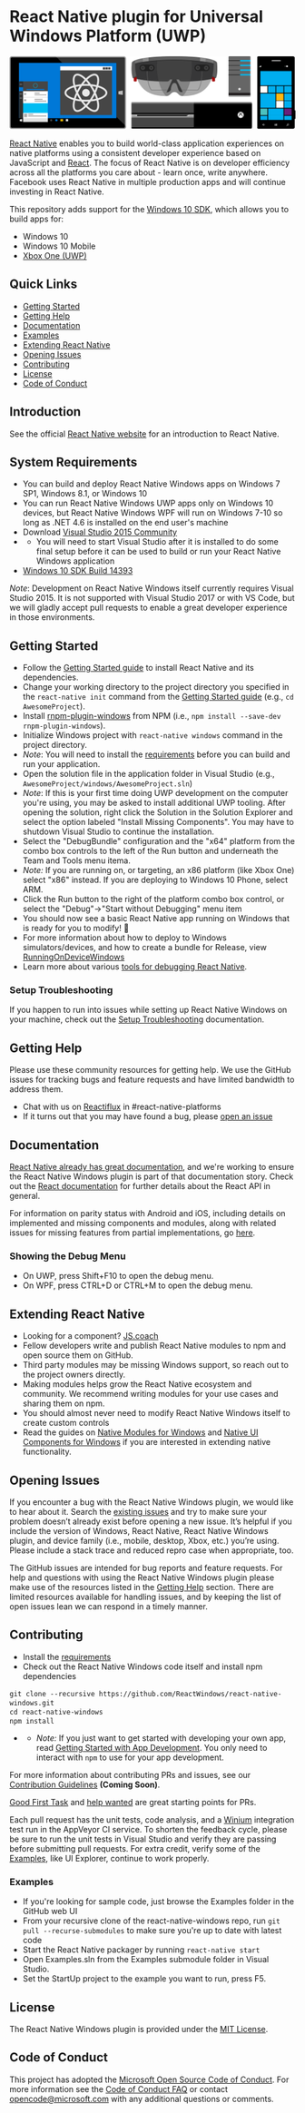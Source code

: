 # React Native plugin for Universal Windows Platform (UWP)

![Hero Image with Logo](./.github/hero.png)

[React Native](http://facebook.github.io/react-native) enables you to build world-class application experiences on native platforms using a consistent developer experience based on JavaScript and [React](http://facebook.github.io/react). The focus of React Native is on developer efficiency across all the platforms you care about - learn once, write anywhere. Facebook uses React Native in multiple production apps and will continue investing in React Native.

This repository adds support for the [Windows 10 SDK](https://developer.microsoft.com/en-us/windows/downloads), which allows you to build apps for:
* Windows 10
* Windows 10 Mobile
* [Xbox One (UWP)](https://msdn.microsoft.com/en-us/windows/uwp/xbox-apps/index)

## Quick Links

- [Getting Started](#getting-started)
- [Getting Help](#getting-help)
- [Documentation](#documentation)
- [Examples](#examples)
- [Extending React Native](#extending-react-native)
- [Opening Issues](#opening-issues)
- [Contributing](#contributing)
- [License](#license)
- [Code of Conduct](#code-of-conduct)

## Introduction

See the official [React Native website](https://facebook.github.io/react-native/) for an introduction to React Native.

## System Requirements

- You can build and deploy React Native Windows apps on Windows 7 SP1, Windows 8.1, or Windows 10 
- You can run React Native Windows UWP apps only on Windows 10 devices, but React Native Windows WPF will run on Windows 7-10 so long as .NET 4.6 is installed on the end user's machine
- Download [Visual Studio 2015 Community](https://www.visualstudio.com/vs/older-downloads/)
- - You will need to start Visual Studio after it is installed to do some final setup before it can be used to build or run your React Native Windows application
- [Windows 10 SDK Build 14393](https://developer.microsoft.com/en-us/windows/downloads/sdk-archive)

*Note*: Development on React Native Windows itself currently requires Visual Studio 2015. It is not supported with Visual Studio 2017 or with VS Code, but we will gladly accept pull requests to enable a great developer experience in those  environments.

## Getting Started

- Follow the [Getting Started guide](http://facebook.github.io/react-native/docs/getting-started.html) to install React Native and its dependencies.
- Change your working directory to the project directory you specified in the `react-native init` command from the [Getting Started guide](http://facebook.github.io/react-native/docs/getting-started.html) (e.g., `cd AwesomeProject`).
- Install [rnpm-plugin-windows](https://www.npmjs.com/package/rnpm-plugin-windows) from NPM (i.e., `npm install --save-dev rnpm-plugin-windows`).
- Initialize Windows project with `react-native windows` command in the project directory.
- *Note*: You will need to install the [requirements](#system-requirements) before you can build and run your application.
- Open the solution file in the application folder in Visual Studio (e.g., `AwesomeProject/windows/AwesomeProject.sln`) 
- *Note*: If this is your first time doing UWP development on the computer you're using, you may be asked to install additional UWP tooling. After opening the solution, right click the Solution in the Solution Explorer and select the option labeled "Install Missing Components". You may have to shutdown Visual Studio to continue the installation.
- Select the "DebugBundle" configuration and the "x64" platform from the combo box controls to the left of the Run button and underneath the Team and Tools menu itema. 
- *Note:* If you are running on, or targeting, an x86 platform (like Xbox One) select "x86" instead. If you are deploying to Windows 10 Phone, select ARM.
- Click the Run button to the right of the platform combo box control, or select the "Debug"->"Start without Debugging" menu item
- You should now see a basic React Native app running on Windows that is ready for you to modify! :tada:
- For more information about how to deploy to Windows simulators/devices, and how to create a bundle for Release, view [RunningOnDeviceWindows](docs/RunningOnDeviceWindows.md)
- Learn more about various [tools for debugging React Native](http://facebook.github.io/react-native/docs/debugging.html).

### Setup Troubleshooting

If you happen to run into issues while setting up React Native Windows on your machine, check out the [Setup Troubleshooting](docs/SetupTroubleshooting.md) documentation.

## Getting Help

Please use these community resources for getting help. We use the GitHub issues for tracking bugs and feature requests and have limited bandwidth to address them.

- Chat with us on [Reactiflux](https://discord.gg/0ZcbPKXt5bWJVmUY) in #react-native-platforms
- If it turns out that you may have found a bug, please [open an issue](#opening-issues)

## Documentation

[React Native already has great documentation](http://facebook.github.io/react-native/docs), and we're working to ensure the React Native Windows plugin is part of that documentation story. Check out the [React documentation](http://facebook.github.io/react/) for further details about the React API in general.

For information on parity status with Android and iOS, including details on implemented and missing components and modules, along with related issues for missing features from partial implementations, go [here](docs/CoreParityStatus.md).

### Showing the Debug Menu

- On UWP, press Shift+F10 to open the debug menu.
- On WPF, press CTRL+D or CTRL+M to open the debug menu.

## Extending React Native

- Looking for a component? [JS.coach](https://js.coach/react-native)
- Fellow developers write and publish React Native modules to npm and open source them on GitHub.
- Third party modules may be missing Windows support, so reach out to the project owners directly.
- Making modules helps grow the React Native ecosystem and community. We recommend writing modules for your use cases and sharing them on npm.
- You should almost never need to modify React Native Windows itself to create custom controls
- Read the guides on [Native Modules for Windows](docs/NativeModulesWindows.md) and [Native UI Components for Windows](docs/NativeComponentsWindows.md) if you are interested in extending native functionality.

## Opening Issues

If you encounter a bug with the React Native Windows plugin, we would like to hear about it. Search the [existing issues](https://github.com/ReactWindows/react-native-windows/issues) and try to make sure your problem doesn’t already exist before opening a new issue. It’s helpful if you include the version of Windows, React Native, React Native Windows plugin, and device family (i.e., mobile, desktop, Xbox, etc.) you’re using. Please include a stack trace and reduced repro case when appropriate, too.

The GitHub issues are intended for bug reports and feature requests. For help and questions with using the React Native Windows plugin please make use of the resources listed in the [Getting Help](#getting-help) section. There are limited resources available for handling issues, and by keeping the list of open issues lean we can respond in a timely manner.

## Contributing

- Install the [requirements](#requirements)
- Check out the React Native Windows code itself and install npm dependencies
```
git clone --recursive https://github.com/ReactWindows/react-native-windows.git
cd react-native-windows
npm install
```
- - *Note:* If you just want to get started with developing your own app, read [Getting Started with App Development](#GettingStarted). You only need to interact with `npm` to use for your app development.

For more information about contributing PRs and issues, see our [Contribution Guidelines](https://github.com/ReactWindows/react-native-windows/blob/master/CONTRIBUTING.md) **(Coming Soon)**.

[Good First Task](https://github.com/ReactWindows/react-native-windows/labels/Good%20First%20Task) and [help wanted](https://github.com/ReactWindows/react-native-windows/labels/help%20wanted) are great starting points for PRs.

Each pull request has the unit tests, code analysis, and a [Winium](https://github.com/2gis/Winium) integration test run in the AppVeyor CI service. To shorten the feedback cycle, please be sure to run the unit tests in Visual Studio and verify they are passing before submitting pull requests. For extra credit, verify some of the [Examples](#examples), like UI Explorer, continue to work properly.

### Examples

- If you're looking for sample code, just browse the Examples folder in the GitHub web UI
- From your recursive clone of the react-native-windows repo, run ``git pull --recurse-submodules`` to make sure you're up to date with latest code
- Start the React Native packager by running `react-native start` 
- Open Examples.sln from the Examples submodule folder in Visual Studio.
- Set the StartUp project to the example you want to run, press F5.

## License

The React Native Windows plugin is provided under the [MIT License](LICENSE).

## Code of Conduct

This project has adopted the [Microsoft Open Source Code of Conduct](https://opensource.microsoft.com/codeofconduct/). For more information see the [Code of Conduct FAQ](https://opensource.microsoft.com/codeofconduct/faq/) or contact [opencode@microsoft.com](mailto:opencode@microsoft.com) with any additional questions or comments.

